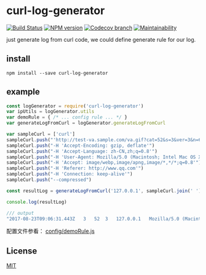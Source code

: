 # curl-log-generator
  [![Build Status][travis-image]][travis-url]
  [![NPM version][npm-image]][npm-url]
  [![Codecov branch][codecov-image]][codecov-url]
  [![Maintainability][quality-image]][quality-url]

just generate log from curl code, we could define generate rule for our log.

## install

``` shell
npm install --save curl-log-generator
```

## example

```javascript
const logGenerator = require('curl-log-generator')
var ipUtils = logGenerator.utils
var demoRule = { /* ... config rule ... */ }
var generateLogFromCurl = logGenerator.generateLogFromCurl

var sampleCurl = ['curl']
sampleCurl.push("'http://test-va.sample.com/va.gif?cat=52&s=3&ver=3&n=66938233&ch=ch1&proj=proj2&br=&rs=854x480&lang=zh-CN&dr=0&y=0&x=0&sdk=dev&bu=videoos&bu-ser=2.0&a=H1PG9rNCl&v=v3&c=cc&tag=t4&dg=d5'")
sampleCurl.push("-H 'Accept-Encoding: gzip, deflate'")
sampleCurl.push("-H 'Accept-Language: zh-CN,zh;q=0.8'")
sampleCurl.push("-H 'User-Agent: Mozilla/5.0 (Macintosh; Intel Mac OS X 10_12_3) AppleWebKit/537.36 (KHTML, like Gecko) Chrome/62.0.3188.2 Safari/537.36'")
sampleCurl.push("-H 'Accept: image/webp,image/apng,image/*,*/*;q=0.8'")
sampleCurl.push("-H 'Referer: http://www.qq.com'")
sampleCurl.push("-H 'Connection: keep-alive'")
sampleCurl.push("--compressed")

const resultLog = generateLogFromCurl('127.0.0.1', sampleCurl.join(' '), demoRule)

console.log(resultLog)

/// output
"2017-08-23T09:06:31.443Z	3	52	3	127.0.0.1	Mozilla/5.0 (Macintosh; Intel Mac OS X 10_12_3) AppleWebKit/537.36 (KHTML, like Gecko) Chrome/62.0.3188.2 Safari/537.36	http://www.qq.com	v3	t4	zh-CN	proj2"
```

配置文件参看：
[config/demoRule.js](./config/demoRule.js)

## License

  [MIT](./LICENSE)

[npm-image]: https://img.shields.io/npm/v/curl-log-generator.svg?style=flat-square
[npm-url]: https://npmjs.org/package/curl-log-generator
[travis-image]: https://img.shields.io/travis/liuwill/curl-log-generator/master.svg?style=flat-square
[travis-url]: https://travis-ci.org/liuwill/curl-log-generator
[quality-image]: https://api.codeclimate.com/v1/badges/a9d52950bfc66fb799ab/maintainability
[quality-url]: https://codeclimate.com/github/liuwill/curl-log-generator/maintainability
[appveyor-image]: https://img.shields.io/appveyor/ci/liuwill/curl-log-generator/master.svg?style=flat-square
[appveyor-url]: https://ci.appveyor.com/project/liuwill/curl-log-generator
[codecov-image]: https://img.shields.io/codecov/c/github/liuwill/curl-log-generator.svg?style=flat-square
[codecov-url]: https://codecov.io/gh/liuwill/curl-log-generator
